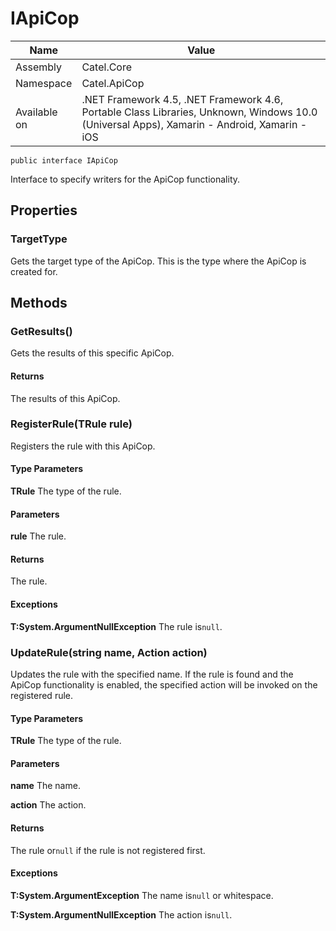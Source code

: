 

# IApiCop

Name|Value
---|---
Assembly|Catel.Core
Namespace|Catel.ApiCop
Available on|.NET Framework 4.5, .NET Framework 4.6, Portable Class Libraries, Unknown, Windows 10.0 (Universal Apps), Xamarin - Android, Xamarin - iOS

```
public interface IApiCop
```

Interface to specify writers for the ApiCop functionality.



## Properties

### TargetType

Gets the target type of the ApiCop. This is the type where the ApiCop is created for.



## Methods

### GetResults()

Gets the results of this specific ApiCop.

#### Returns

The results of this ApiCop.



### RegisterRule<TRule>(TRule rule)

Registers the rule with this ApiCop.

#### Type Parameters

**TRule**
The type of the rule.

#### Parameters

**rule**
The rule.

#### Returns

The rule.

#### Exceptions

**T:System.ArgumentNullException**
The rule is`null`.



### UpdateRule<TRule>(string name, Action<TRule> action)

Updates the rule with the specified name. If the rule is found and the ApiCop functionality is enabled, the specified action will be invoked on the registered rule.

#### Type Parameters

**TRule**
The type of the rule.

#### Parameters

**name**
The name.

**action**
The action.

#### Returns

The rule or`null` if the rule is not registered first.

#### Exceptions

**T:System.ArgumentException**
The name is`null` or whitespace.

**T:System.ArgumentNullException**
The action is`null`.




